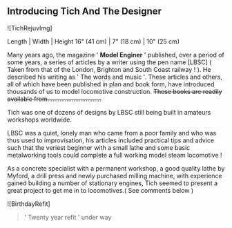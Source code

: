 ## Introducing Tich And The Designer

![TichRejuvImg]

Length | Width | Height
16" (41 cm) | 7" (18 cm) | 10" (25 cm)

Many years ago, the magazine ' **Model Enginer** ' published, over a period of some years,
a series of articles by a writer using the pen name [LBSC] ( Taken from that of the London, Brighton and South Coast railway ! ).
He described his writing as ' The words and music '.
These articles and others, all of which have been published in plan and book form,
have introduced thousands of us to model locomotive construction.
<del>These books are readily available from...............................</del>

Tich was one of dozens of designs by LBSC still being built in amateurs workshops worldwide.

LBSC was a quiet, lonely man who came from a poor family and who was thus used to improvisation,
his articles included practical tips and advice such that the veriest beginner with a small lathe
and some basic metalworking tools could complete a full working model steam locomotive !

As a concrete specialist with a permanent workshop, a good quality lathe by Myford, a drill press and newly purchased milling machine,
with experience gained building a number of stationary engines, Tich seemed to present a great project to get me in to locomotives.( See comments below )

![BirthdayRefit]
> ' Twenty year refit ' under way